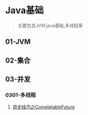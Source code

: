 # Java基础
 > 主要包含JVM,java基础,多线程等

## 01-JVM

## 02-集合

## 03-并发
### 0301-多线程
1. [异步技巧之CompletableFuture](https://juejin.im/post/5e7abaaae51d452716052f86)
   
   

## 
